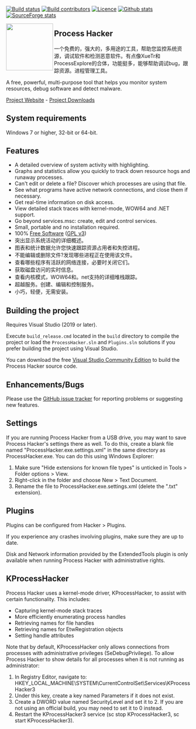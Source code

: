 [![Build status](https://img.shields.io/appveyor/ci/processhacker/processhacker.svg?style=for-the-badge)](https://ci.appveyor.com/project/processhacker/processhacker)
[![Build contributors](https://img.shields.io/github/contributors/processhacker/processhacker.svg?style=for-the-badge&color=blue)](https://github.com/processhacker/processhacker/graphs/contributors)
[![Licence](https://img.shields.io/badge/license-GPLv3-blue.svg?style=for-the-badge)](https://www.gnu.org/licenses/gpl-3.0.en.html)
[![Github stats](https://img.shields.io/github/downloads/processhacker/processhacker/total.svg?style=for-the-badge&color=red)](https://somsubhra.com/github-release-stats/?username=processhacker&repository=processhacker)
[![SourceForge stats](https://img.shields.io/sourceforge/dt/processhacker.svg?style=for-the-badge&color=red)](https://sourceforge.net/projects/processhacker/files/stats/timeline?dates=2008-10-01%20to%202020-09-01&period=monthly)

<img align="left" src="https://raw.githubusercontent.com/processhacker/processhacker/master/ProcessHacker/resources/ProcessHacker.png" width="128" height="128"> 

## Process Hacker

一个免费的，强大的，多用途的工具，帮助您监控系统资源，调试软件和检测恶意软件。有点像XueTr和ProcessExplore的合体，功能挺多，能够帮助调试bug，跟踪资源。进程管理工具。

A free, powerful, multi-purpose tool that helps you monitor system resources, debug software and detect malware.

[Project Website](https://processhacker.sourceforge.io/) - [Project Downloads](https://processhacker.sourceforge.io/downloads.php)

## System requirements

Windows 7 or higher, 32-bit or 64-bit.

## Features

* A detailed overview of system activity with highlighting.
* Graphs and statistics allow you quickly to track down resource hogs and runaway processes.
* Can't edit or delete a file? Discover which processes are using that file.
* See what programs have active network connections, and close them if necessary.
* Get real-time information on disk access.
* View detailed stack traces with kernel-mode, WOW64 and .NET support.
* Go beyond services.msc: create, edit and control services.
* Small, portable and no installation required.
* 100% [Free Software](http://www.gnu.org/philosophy/free-sw.en.html) ([GPL v3](http://www.gnu.org/licenses/gpl-3.0.en.html))
* 突出显示系统活动的详细概述。
* 图表和统计数据允许您快速跟踪资源占用者和失控进程。
* 不能编辑或删除文件?发现哪些进程正在使用该文件。
* 查看哪些程序有活跃的网络连接，必要时关闭它们。
* 获取磁盘访问的实时信息。
* 查看内核模式，WOW64和。net支持的详细堆栈跟踪。
* 超越服务。创建、编辑和控制服务。
* 小巧，轻便，无需安装。

## Building the project

Requires Visual Studio (2019 or later).

Execute `build_release.cmd` located in the `build` directory to compile the project or load the `ProcessHacker.sln` and `Plugins.sln` solutions if you prefer building the project using Visual Studio.

You can download the free [Visual Studio Community Edition](https://www.visualstudio.com/vs/community/) to build the Process Hacker source code.

## Enhancements/Bugs


Please use the [GitHub issue tracker](https://github.com/processhacker2/processhacker/issues)
for reporting problems or suggesting new features.


## Settings

If you are running Process Hacker from a USB drive, you may want to
save Process Hacker's settings there as well. To do this, create a
blank file named "ProcessHacker.exe.settings.xml" in the same
directory as ProcessHacker.exe. You can do this using Windows Explorer:

1. Make sure "Hide extensions for known file types" is unticked in
   Tools > Folder options > View.
2. Right-click in the folder and choose New > Text Document.
3. Rename the file to ProcessHacker.exe.settings.xml (delete the ".txt"
   extension).

## Plugins

Plugins can be configured from Hacker > Plugins.

If you experience any crashes involving plugins, make sure they
are up to date.

Disk and Network information provided by the ExtendedTools plugin is
only available when running Process Hacker with administrative
rights.

## KProcessHacker

Process Hacker uses a kernel-mode driver, KProcessHacker, to
assist with certain functionality. This includes:

* Capturing kernel-mode stack traces
* More efficiently enumerating process handles
* Retrieving names for file handles
* Retrieving names for EtwRegistration objects
* Setting handle attributes

Note that by default, KProcessHacker only allows connections from
processes with administrative privileges (SeDebugPrivilege). To allow Process Hacker 
to show details for all processes when it is not running as administrator:

1. In Registry Editor, navigate to:
   HKEY_LOCAL_MACHINE\SYSTEM\CurrentControlSet\Services\KProcessHacker3
2. Under this key, create a key named Parameters if it does not exist.
3. Create a DWORD value named SecurityLevel and set it to 2. If you are
   not using an official build, you may need to set it to 0 instead.
4. Restart the KProcessHacker3 service (sc stop KProcessHacker3,
   sc start KProcessHacker3).
